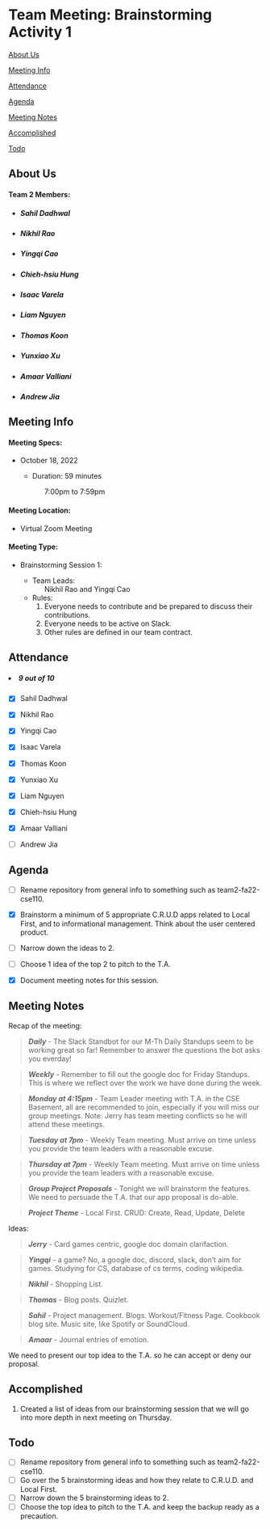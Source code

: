 # Team Meeting: Brainstorming Activity 1

[About Us](#about-us)

[Meeting Info](#meeting-info)

[Attendance](#attendance)

[Agenda](#agenda)

[Meeting Notes](#meeting-notes)

[Accomplished](#accomplished)

[Todo](#todo)

## **About Us**

#### Team 2 Members:
<ul>

##### <li> *Sahil Dadhwal* </li>
##### <li> *Nikhil Rao* </li>
##### <li> *Yingqi Cao* </li>
##### <li> *Chieh-hsiu Hung* </li>
##### <li> *Isaac Varela* </li>
##### <li> *Liam Nguyen* </li>
##### <li> *Thomas Koon* </li>
##### <li> *Yunxiao Xu* </li> 
##### <li> *Amaar Valliani* </li>
##### <li> *Andrew Jia* </li>

</ul>

## **Meeting Info**
#### Meeting Specs: 
<ul>
  <li>October 18, 2022</li>
  <ul>
    <li>Duration: 59 minutes</li>
        <ol>7:00pm to 7:59pm<ol>
  </ul>
</ul>

#### Meeting Location: 
<ul>
  <li>Virtual Zoom Meeting</li>
</ul>

#### Meeting Type: 
<ul>
  <li>Brainstorming Session 1:</li>
    <ul>
      <li>
      Team Leads: 
        <ol>
            Nikhil Rao and Yingqi Cao
        </ol>
      </li>
      <li>
      Rules: 
        <ol>
            <li>
                Everyone needs to contribute and be prepared to discuss their contributions.
            </li>
            <li>
                Everyone needs to be active on Slack.
            </li>
            <li>
                Other rules are defined in our team contract.
            </li>
        </ol>
      </li>
    </ul>
</ul>	

## **Attendance**
##### <li> *9 out of 10* </li>
- [x] Sahil Dadhwal
- [x] Nikhil Rao
- [x] Yingqi Cao
- [x] Isaac Varela
- [x] Thomas Koon
- [x] Yunxiao Xu
- [x] Liam Nguyen
- [x] Chieh-hsiu Hung
- [x] Amaar Valliani

- [ ] Andrew Jia

## **Agenda**
- [ ] Rename repository from general info to something such as team2-fa22-cse110.
- [x] Brainstorm a minimum of 5 appropriate C.R.U.D apps related to Local First, and to informational management. Think about the user centered product.
- [ ] Narrow down the ideas to 2.
- [ ] Choose 1 idea of the top 2 to pitch to the T.A.
- [x] Document meeting notes for this session.






## **Meeting Notes**
Recap of the meeting:

> ***Daily*** - The Slack Standbot for our M-Th Daily Standups seem to be working great so far! Remember to answer the questions the bot asks you everday!
 
> ***Weekly*** - Remember to fill out the google doc for Friday Standups. This is where we reflect over the work we have done during the week.

> ***Monday at 4:15pm*** - Team Leader meeting with T.A. in the CSE Basement, all are recommended to join, especially if you will miss our group meetings. Note: Jerry has team meeting conflicts so he will attend these meetings.

> ***Tuesday at 7pm*** - Weekly Team meeting. Must arrive on time unless you provide the team leaders with a reasonable excuse.

> ***Thursday at 7pm*** - Weekly Team meeting. Must arrive on time unless you provide the team leaders with a reasonable excuse.


> ***Group Project Proposals*** - Tonight we will brainstorm the features. We need to persuade the T.A. that our app proposal is do-able.

> ***Project Theme*** - Local First. CRUD: Create, Read, Update, Delete

Ideas:

> ***Jerry*** - Card games centric, google doc domain clarifaction.

> ***Yingqi*** - a game? No, a google doc, discord, slack, don’t aim for games. Studying for CS, database of cs terms, coding wikipedia.

> ***Nikhil*** - Shopping List.

> ***Thomas*** - Blog posts. Quizlet.

> ***Sahil*** - Project management. Blogs. Workout/Fitness Page. Cookbook blog site. Music site, like Spotify or SoundCloud.

> ***Amaar*** - Journal entries of emotion.


We need to present our top idea to the T.A. so he can accept or deny our proposal.

## **Accomplished**
<ol>
    <li>
        Created a list of ideas from our brainstorming session that we will go into more depth in next meeting on Thursday.
    </li>
</ol>


## **Todo**
- [ ] Rename repository from general info to something such as team2-fa22-cse110.
- [ ] Go over the 5 brainstorming ideas and how they relate to C.R.U.D. and Local First.
- [ ] Narrow down the 5 brainstorming ideas to 2.
- [ ] Choose the top idea to pitch to the T.A. and keep the backup ready as a precaution.
